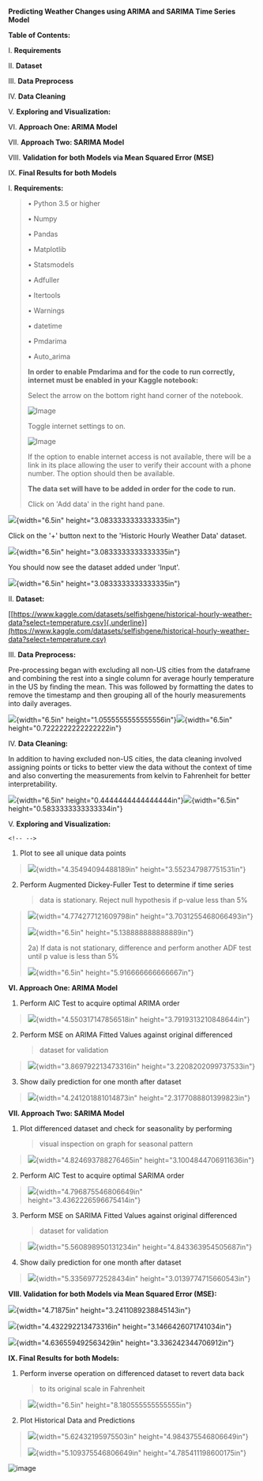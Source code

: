 **Predicting Weather Changes using ARIMA and SARIMA Time Series Model**

**Table of Contents:**

I.  **Requirements**

II. **Dataset**

III. **Data Preprocess**

IV. **Data Cleaning**

V.  **Exploring and Visualization:**

VI. **Approach One: ARIMA Model**

VII. **Approach Two: SARIMA Model**

VIII. **Validation for both Models via Mean Squared Error (MSE)**

IX. **Final Results for both Models**

I.  **Requirements:**

> 	• Python 3.5 or higher
>
> 	• Numpy
>
> 	• Pandas
>
> 	• Matplotlib
>
> 	• Statsmodels
>
> 	• Adfuller
>
> 	• Itertools
>
> 	• Warnings
>
> 	• datetime
>
> 	• Pmdarima
>
> 	• Auto_arima
>
> **In order to enable Pmdarima and for the code to run correctly,
> internet must be enabled in your Kaggle notebook:**
>
> Select the arrow on the bottom right hand corner of the notebook.
>
> ![Image](readme/media/image24.png)
>
> Toggle internet settings to on.
>
> ![Image](readme/media/image19.png)
>
> If the option to enable internet access is not available, there will
> be a link in its place allowing the user to verify their account with
> a phone number. The option should then be available.
>
> **The data set will have to be added in order for the code to run.**
>
> Click on 'Add data' in the right hand pane.

![](readme/media/image23.png){width="6.5in"
height="3.0833333333333335in"}

Click on the '+' button next to the 'Historic Hourly Weather Data'
dataset.

![](readme/media/image26.png){width="6.5in"
height="3.0833333333333335in"}

You should now see the dataset added under 'Input'.

![](readme/media/image25.png){width="6.5in"
height="3.0833333333333335in"}

II. **Dataset:**

[[https://www.kaggle.com/datasets/selfishgene/historical-hourly-weather-data?select=temperature.csv]{.underline}](https://www.kaggle.com/datasets/selfishgene/historical-hourly-weather-data?select=temperature.csv)

III. **Data Preprocess:**

Pre-processing began with excluding all non-US cities from the dataframe
and combining the rest into a single column for average hourly
temperature in the US by finding the mean. This was followed by
formatting the dates to remove the timestamp and then grouping all of
the hourly measurements into daily averages.

![](readme/media/image10.png){width="6.5in"
height="1.0555555555555556in"}![](readme/media/image1.png){width="6.5in"
height="0.7222222222222222in"}

IV. **Data Cleaning:**

In addition to having excluded non-US cities, the data cleaning involved
assigning points or ticks to better view the data without the context of
time and also converting the measurements from kelvin to Fahrenheit for
better interpretability.

![](readme/media/image16.png){width="6.5in"
height="0.4444444444444444in"}![](readme/media/image5.png){width="6.5in"
height="0.5833333333333334in"}

V.  **Exploring and Visualization:**

```{=html}
<!-- -->
```
1)  Plot to see all unique data points

> ![](readme/media/image8.png){width="4.35494094488189in"
> height="3.552347987751531in"}

2)  Perform Augmented Dickey-Fuller Test to determine if time series
    > data is stationary. Reject null hypothesis if p-value less than 5%

> ![](readme/media/image15.png){width="4.774277121609798in"
> height="3.7031255468066493in"}
>
> ![](readme/media/image6.png){width="6.5in"
> height="5.138888888888889in"}
>
> 2a) If data is not stationary, difference and perform another ADF test
> until p value is less than 5%
>
> ![](readme/media/image22.png){width="6.5in"
> height="5.916666666666667in"}

**VI. Approach One: ARIMA Model**

1)  Perform AIC Test to acquire optimal ARIMA order

> ![](readme/media/image4.png){width="4.550317147856518in"
> height="3.7919313210848644in"}

2)  Perform MSE on ARIMA Fitted Values against original differenced
    > dataset for validation

> ![](readme/media/image11.png){width="3.869792213473316in"
> height="3.2208202099737533in"}

3)  Show daily prediction for one month after dataset

> ![](readme/media/image17.png){width="4.241201881014873in"
> height="2.3177088801399823in"}

**VII. Approach Two: SARIMA Model**

1)  Plot differenced dataset and check for seasonality by performing
    > visual inspection on graph for seasonal pattern

> ![](readme/media/image13.png){width="4.824693788276465in"
> height="3.1004844706911636in"}

2)  Perform AIC Test to acquire optimal SARIMA order

> ![](readme/media/image12.png){width="4.796875546806649in"
> height="3.4362226596675414in"}

3)  Perform MSE on SARIMA Fitted Values against original differenced
    > dataset for validation

> ![](readme/media/image14.png){width="5.560898950131234in"
> height="4.843363954505687in"}

4)  Show daily prediction for one month after dataset

> ![](readme/media/image3.png){width="5.33569772528434in"
> height="3.0139774715660543in"}

**VIII. Validation for both Models via Mean Squared Error (MSE):**

![](readme/media/image21.png){width="4.71875in"
height="3.2411089238845143in"}

![](readme/media/image9.png){width="4.432292213473316in"
height="3.1466426071741034in"}

![](readme/media/image7.png){width="4.636559492563429in"
height="3.336242344706912in"}

**IX. Final Results for both Models:**

1)  Perform inverse operation on differenced dataset to revert data back
    > to its original scale in Fahrenheit

> ![](readme/media/image18.png){width="6.5in"
> height="8.180555555555555in"}

2)  Plot Historical Data and Predictions

> ![](readme/media/image20.png){width="5.62432195975503in"
> height="4.984375546806649in"}
>
> ![](readme/media/image2.png){width="5.109375546806649in"
> height="4.785411198600175in"}

![image](https://github.com/rickrekkem/WeatherForecasters/assets/109248041/c8970d5c-6c99-40b5-8ee8-6d233c6509fb)
